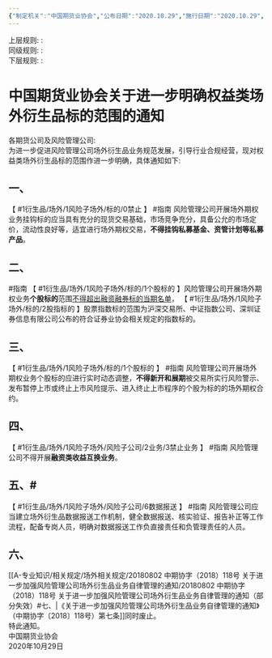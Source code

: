 ```yaml
---
{"‌‌‌‌制定机关":"中国期货业协会","公布日期":"2020.10.29","施行日期":"2020.10.29","时效性":"现行有效","效力位阶":"行业规定","法规类别":"期货交易","dg-publish":true,"created":"2023-09-20T22:50","updated":"2023-10-18T00:19","permalink":"/a///20201029-2020-127/20201029-2020-127/","dgPassFrontmatter":true}
---
```


上层规则: :  
同级规则: :   
下层规则: :   

# 中国期货业协会关于进一步明确权益类场外衍生品标的范围的通知  
各期货公司及风险管理公司:   
为进一步促进风险管理公司场外衍生品业务规范发展，引导行业合规经营，现对权益类场外衍生品标的范围作进一步明确，具体通知如下:   
## 一、
【 #1衍生品/场外/1风险子场外/标的/0禁止 】  #指南
风险管理公司开展场外期权业务挂钩标的应当具有充分的现货交易基础，市场竞争充分，具备公允的市场定价，流动性良好等，适宜进行场外期权交易，**不得挂钩私募基金、资管计划等私募产品**。  
## 二、  
#指南
【 #1衍生品/场外/1风险子场外/标的/1个股标的 】风险管理公司开展场外期权业务**个股标的**范围<u>不得超出融资融券标的当期名单</u>，
【 #1衍生品/场外/1风险子场外/标的/2股指标的 】股票指数标的范围为沪深交易所、中证指数公司、深圳证券信息有限公司公布的符合证券业协会相关规定的指数标的。  
## 三、
【 #1衍生品/场外/1风险子场外/标的/1个股标的 】 #指南
风险管理公司开展场外期权业务个股标的应进行实时动态调整，**不得新开和展期**被交易所实行风险警示、发布暂停上市或终止上市风险提示、进入终止上市程序的个股为标的的场外期权合约。 
## 四、
【 #1衍生品/场外/1风险子场外/风险子公司/2业务/3禁止业务 】 #指南
风险管理公司不得开展**融资类收益互换业务**。  
## 五、#
【 #1衍生品/场外/1风险子场外/风险子公司/6数据报送 】 #指南
风险管理公司应当建立场外衍生品数据报送工作机制，健全数据报送、核实验证、报告补正等工作流程，配备专岗人员，明确对数据报送工作负直接责任和负管理责任的人员。  
## 六、
[[A-专业知识/相关规定/场外相关规定/20180802 中期协字（2018）118号 关于进一步加强风险管理公司场外衍生品业务自律管理的通知/20180802 中期协字（2018）118号 关于进一步加强风险管理公司场外衍生品业务自律管理的通知（部分失效）#七、\|《关于进一步加强风险管理公司场外衍生品业务自律管理的通知》（中期协字〔2018〕118号）第七条]]同时废止。  
特此通知。  
中国期货业协会  
2020年10月29日